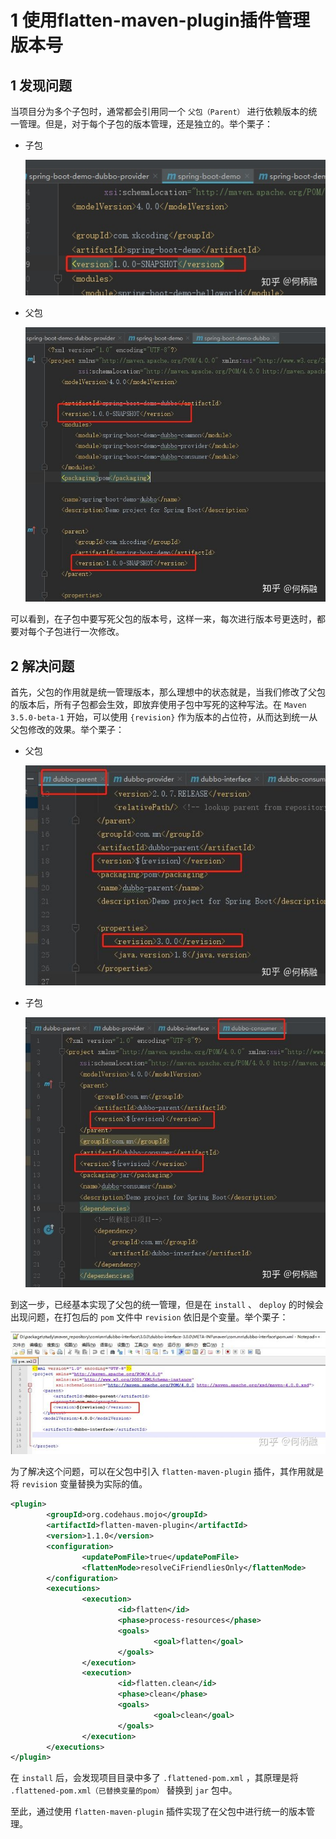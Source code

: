 # 1 使用flatten-maven-plugin插件管理版本号

## 1 发现问题

当项目分为多个子包时，通常都会引用同一个 `父包（Parent）` 进行依赖版本的统一管理。但是，对于每个子包的版本管理，还是独立的。举个栗子：

* 子包

    ![](../../assets/images/Maven/使用flatten-maven-plugin管理版本号_image_0.png)

* 父包

    ![](../../assets/images/Maven/使用flatten-maven-plugin管理版本号_image_1.png)

可以看到，在子包中要写死父包的版本号，这样一来，每次进行版本号更迭时，都要对每个子包进行一次修改。

## 2 解决问题

首先，父包的作用就是统一管理版本，那么理想中的状态就是，当我们修改了父包的版本后，所有子包都会生效，即放弃使用子包中写死的这种写法。在 `Maven 3.5.0-beta-1` 开始，可以使用 `{revision}` 作为版本的占位符，从而达到统一从父包修改的效果。举个栗子：

* 父包

    ![](../../assets/images/Maven/使用flatten-maven-plugin管理版本号_image_2.png)

* 子包

    ![](../../assets/images/Maven/使用flatten-maven-plugin管理版本号_image_3.png)

到这一步，已经基本实现了父包的统一管理，但是在 `install` 、 `deploy` 的时候会出现问题，在打包后的 `pom` 文件中 `revision` 依旧是个变量。举个栗子：

![](../../assets/images/Maven/使用flatten-maven-plugin管理版本号_image_4.png)

为了解决这个问题，可以在父包中引入 `flatten-maven-plugin` 插件，其作用就是将 `revision` 变量替换为实际的值。

```xml
<plugin>
        <groupId>org.codehaus.mojo</groupId>
        <artifactId>flatten-maven-plugin</artifactId>
        <version>1.1.0</version>
        <configuration>
                <updatePomFile>true</updatePomFile>
                <flattenMode>resolveCiFriendliesOnly</flattenMode>
        </configuration>
        <executions>
                <execution>
                        <id>flatten</id>
                        <phase>process-resources</phase>
                        <goals>
                                <goal>flatten</goal>
                        </goals>
                </execution>
                <execution>
                        <id>flatten.clean</id>
                        <phase>clean</phase>
                        <goals>
                                <goal>clean</goal>
                        </goals>
                </execution>
        </executions>
</plugin>
```

在 `install` 后，会发现项目目录中多了 `.flattened-pom.xml` ，其原理是将 `.flattened-pom.xml（已替换变量的pom）` 替换到 `jar` 包中。

至此，通过使用 `flatten-maven-plugin` 插件实现了在父包中进行统一的版本管理。
